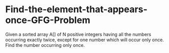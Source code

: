 # Find-the-element-that-appears-once-GFG-Problem
Given a sorted array A[] of N positive integers having all the numbers occurring exactly twice, except for one number which will occur only once. Find the number occurring only once.
